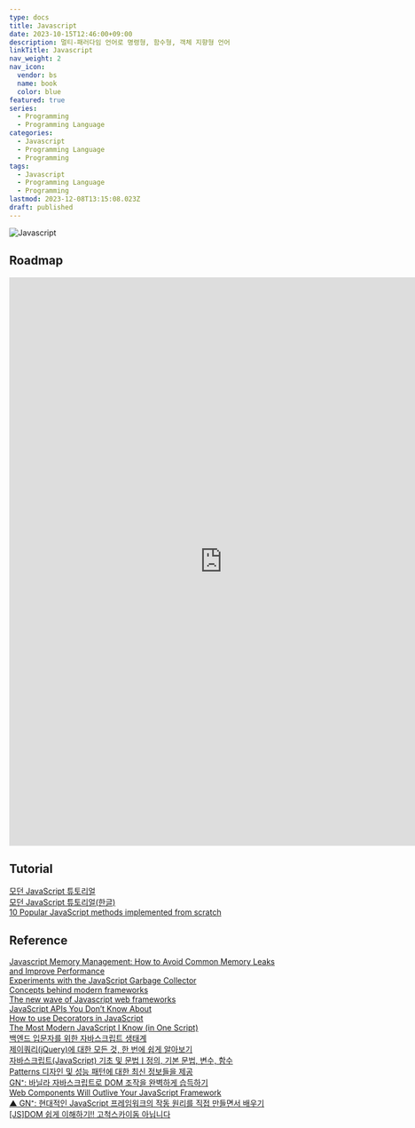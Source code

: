```yaml
---
type: docs
title: Javascript
date: 2023-10-15T12:46:00+09:00
description: 멀티-패러다임 언어로 명령형, 함수형, 객체 지향형 언어
linkTitle: Javascript
nav_weight: 2
nav_icon:
  vendor: bs
  name: book
  color: blue
featured: true
series:
  - Programming
  - Programming Language
categories:
  - Javascript
  - Programming Language
  - Programming
tags:
  - Javascript
  - Programming Language
  - Programming
lastmod: 2023-12-08T13:15:08.023Z
draft: published
---
```


![Javascript](/programming/javascript_badge.svg.png#center "https://commons.wikimedia.org/wiki/File:Javascript_badge.svg")

## Roadmap

<p align="center">
<iframe width="768" height="1024" src="https://roadmap.sh/javascript?s=652b754df43a58c923ce9d26" frameborder="0" allow="accelerometer; autoplay; encrypted-media; gyroscope; picture-in-picture" allowfullscreen></iframe>
</p>

## Tutorial

[모던 JavaScript 튜토리얼](https://javascript.info/)  
[모던 JavaScript 튜토리얼(한글)](https://ko.javascript.info/)  
[10 Popular JavaScript methods implemented from scratch](https://dev.to/northwillov/10-popular-javascript-methods-implemented-from-scratch-1ohk)

## Reference

[Javascript Memory Management: How to Avoid Common Memory Leaks and Improve Performance](https://itnext.io/javascript-memory-management-how-to-avoid-common-memory-leaks-and-improve-performance-c018dbbca954)  
[Experiments with the JavaScript Garbage Collector](https://dev.to/codux/experiments-with-the-javascript-garbage-collector-2ae3)  
[Concepts behind modern frameworks](https://dev.to/lexlohr/concepts-behind-modern-frameworks-4m1g)  
[The new wave of Javascript web frameworks](https://frontendmastery.com/posts/the-new-wave-of-javascript-web-frameworks/)  
[JavaScript APIs You Don’t Know About](https://www.smashingmagazine.com/2022/09/javascript-api-guide/)  
[How to use Decorators in JavaScript](https://javascript.plainenglish.io/using-decorators-in-javascript-e80674e4c6fa)  
[The Most Modern JavaScript I Know (in One Script)](https://jott.live/markdown/new_js)  
[백엔드 입문자를 위한 자바스크립트 생태계](https://yozm.wishket.com/magazine/detail/2088/)  
[제이쿼리(jQuery)에 대한 모든 것, 한 번에 쉽게 알아보기](https://yozm.wishket.com/magazine/detail/193/)  
[자바스크립트(JavaScript) 기초 및 문법ㅣ정의, 기본 문법, 변수, 함수](https://www.codestates.com/blog/content/javascript-%EA%B8%B0%EC%B4%88-%EB%B0%8F-%EB%AC%B8%EB%B2%95)  
[Patterns 디자인 및 성능 패턴에 대한 최신 정보들을 제공](https://patterns-dev-kr.github.io/)  
[GN⁺: 바닐라 자바스크립트로 DOM 조작을 완벽하게 습득하기](https://news.hada.io/topic?id=11724)  
[Web Components Will Outlive Your JavaScript Framework](https://jakelazaroff.com/words/web-components-will-outlive-your-javascript-framework/)  
[▲ GN⁺: 현대적인 JavaScript 프레임워크의 작동 원리를 직접 만들면서 배우기](https://news.hada.io/topic?id=12164)  
[[JS]DOM 쉽게 이해하기!! 고척스카이돔 아닙니다](https://kingofbackend.tistory.com/25?category=913227)
